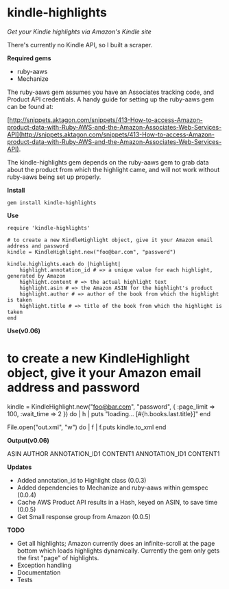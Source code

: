kindle-highlights
============

*Get your Kindle highlights via Amazon's Kindle site*

There's currently no Kindle API, so I built a scraper.

**Required gems**

* ruby-aaws
* Mechanize

The ruby-aaws gem assumes you have an Associates tracking code, and Product API credentials.  A handy guide for setting up the ruby-aaws gem can be found at:

[http://snippets.aktagon.com/snippets/413-How-to-access-Amazon-product-data-with-Ruby-AWS-and-the-Amazon-Associates-Web-Services-API](http://snippets.aktagon.com/snippets/413-How-to-access-Amazon-product-data-with-Ruby-AWS-and-the-Amazon-Associates-Web-Services-API).

The kindle-highlights gem depends on the ruby-aaws gem to grab data about the product from which the highlight came, and will not work without ruby-aaws being set up properly.

**Install**
	
	gem install kindle-highlights
**Use**

	require 'kindle-highlights'

	# to create a new KindleHighlight object, give it your Amazon email address and password	
	kindle = KindleHighlight.new("foo@bar.com", "password")
	
	kindle.highlights.each do |highlight|
		highlight.annotation_id # => a unique value for each highlight, generated by Amazon
		highlight.content # => the actual highlight text
		highlight.asin # => the Amazon ASIN for the highlight's product
		highlight.author # => author of the book from which the highlight is taken
		highlight.title # => title of the book from which the highlight is taken
	end

**Use(v0.06)**
  # to create a new KindleHighlight object, give it your Amazon email address and password
  kindle = KindleHighlight.new("foo@bar.com", "password", { :page_limit => 100, :wait_time => 2 }) do | h |
    puts "loading... [#{h.books.last.title}]"
  end

  File.open("out.xml", "w") do | f |
    f.puts kindle.to_xml
  end

**Output(v0.06)**

<?xml version="1.0"?>
<root>
  <books>
    <asin>ASIN</asin>
    <title>TITLE</title>
    <author>AUTHOR</author>
    <highlights>
      <annotation_id>ANNOTATION_ID1</annotation_id>
      <content>CONTENT1</content>
    </highlights>
    <highlights>
      <annotation_id>ANNOTATION_ID1</annotation_id>
      <content>CONTENT1</content>
    </highlights>
  </books>
</root>

**Updates**

* Added annotation_id to Highlight class (0.0.3)
* Added dependencies to Mechanize and ruby-aaws within gemspec (0.0.4)
* Cache AWS Product API results in a Hash, keyed on ASIN, to save time (0.0.5)
* Get Small response group from Amazon (0.0.5)

**TODO**

* Get all highlights; Amazon currently does an infinite-scroll at the page bottom which loads highlights dynamically.  Currently the gem only gets the first "page" of highlights.
* Exception handling
* Documentation
* Tests